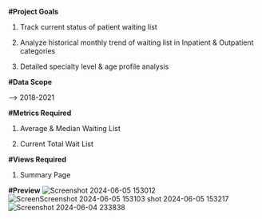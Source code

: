 **#Project Goals**

1. Track current status of patient waiting list

2. Analyze historical monthly trend of waiting list in Inpatient & Outpatient categories

3. Detailed specialty level & age profile analysis

**#Data Scope**

--> 2018-2021

**#Metrics Required**

1. Average & Median Waiting List

2. Current Total Wait List

**#Views Required**

1. Summary Page

**#Preview**
![Screenshot 2024-06-05 153012](https://github.com/charapakasaisreeharsha/Patient-Stats-Dashboard/assets/142214147/245688de-17b3-4d05-a6cf-b164a37a8a82)
![Screen![Screenshot 2024-06-05 153103](https://github.com/charapakasaisreeharsha/Patient-Stats-Dashboard/assets/142214147/eae1d98a-fb9f-493d-9b28-c24aa3dfe783)
shot 2024-06-05 153217](https://github.com/charapakasaisreeharsha/Patient-Stats-Dashboard/assets/142214147/d541854f-3b2e-492f-adcb-25fe6330c250)
![Screenshot 2024-06-04 233838](https://github.com/charapakasaisreeharsha/Patient-Stats-Dashboard/assets/142214147/801b55c0-f434-476c-89fd-5ac6e3dc3e0a)

